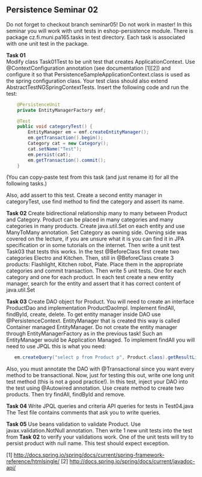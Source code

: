 ## Persistence Seminar 02
Do not forget to checkout branch seminar05! Do not work in master! In this seminar you will work with unit tests in eshop-persistence module. There is package cz.fi.muni.pa165.tasks in test directory. Each task is associated with one unit test in the package.

**Task 01**  
Modify class Task01Test to be unit test that creates ApplicationContext. Use @ContextConfiguration annotation (see documentation [1][2]) and configure it so that PersistenceSampleApplicationContext.class is used as the spring configuration class. Your test class should also extend AbstractTestNGSpringContextTests. Insert the following code and run the test:

```java
	@PersistenceUnit
	private EntityManagerFactory emf;

	@Test
	public void categoryTest() {
		EntityManager em = emf.createEntityManager();
		em.getTransaction().begin();
		Category cat = new Category();
		cat.setName("Test");
		em.persist(cat);
		em.getTransaction().commit();
	}
```

(You can copy-paste test from this task (and just rename it) for all the following tasks.)

Also, add assert to this test. Create a second entity manager in categoryTest, use find method to find the category and assert its name.

**Task 02**
Create bidirectional relationship many to many between Product and Category. Product can be placed in many categories and many categories in many products. Create java.util.Set on each entity and use ManyToMany annotation. Set Category as owning side. Owning side was covered on the lecture, if you are unsure what it is you can find it in JPA specification or in some tutorials on the internet.
Then write a unit test Task03 that tests this works. In the test @BeforeClass first create two categories Electro and Kitchen. Then, still in @BeforeClass create 3 products: Flashlight, Kitchen robot, Plate. Place them in the appropriate categories and commit transaction. Then write 5 unit tests. One for each category and one for each product. In each test create a new entity manager, search for the entity and assert that it has correct content of java.util.Set

**Task 03**
Create DAO object for Product. You will need to create an interface ProductDao and implementation ProductDaoImpl. Implement findAll, findById, create, delete. To get entity manager inside DAO use @PersistenceContext. EntityManager that is created this way is called Container managed EntityManager. Do not create the entity manager through EntityManagerFactory as in the previous task! Such an EntityManager would be Application Managed.
To implement findAll you will need to use JPQL this is what you need:
```java
   em.createQuery("select p from Product p", Product.class).getResultList();
```
Also, you must annotate the DAO with @Transactional since you want every method to be transactional.
Now, just for testing this out, write one long unit test method (this is not a good practice!). In this test, inject your DAO into the test using @Autowired annotation. Use create method to create two products. Then try findAll, findById and remove.

**Task 04** 
Write JPQL queries and criteria API queries for tests in Test04.java The Test file  contains comments that ask you to write queries.

**Task 05**
Use beans validation to validate Product. Use javax.validation.NotNull annotation. Then write 1 new unit tests into the test from **Task 02** to verify your validations work. One of the unit tests will try to persist product with null name. This test should expect exception. 

[1] http://docs.spring.io/spring/docs/current/spring-framework-reference/htmlsingle/
[2] http://docs.spring.io/spring/docs/current/javadoc-api/
